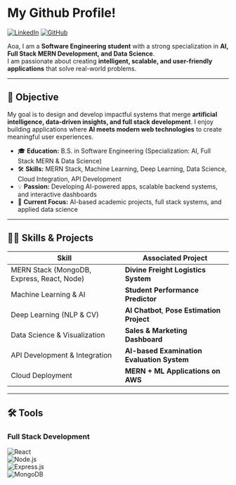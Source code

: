 #  My Github Profile!  

<a href="https://www.linkedin.com/in/bareerah-baig"><img src="https://img.shields.io/badge/-LinkedIn-blue?style=for-the-badge&logo=linkedin&logoColor=white" alt="LinkedIn"></a>
[![GitHub](https://img.shields.io/badge/GitHub-Profile-black?style=for-the-badge&logo=github)](https://github.com/BareerahBaig)  

Aoa, I am a **Software Engineering student** with a strong specialization in **AI, Full Stack MERN Development, and Data Science**.  
I am passionate about creating **intelligent, scalable, and user-friendly applications** that solve real-world problems.  

---

## 🎯 Objective  
My goal is to design and develop impactful systems that merge **artificial intelligence, data-driven insights, and full stack development**. I enjoy building applications where **AI meets modern web technologies** to create meaningful user experiences.  

- 🎓 **Education:** B.S. in Software Engineering (Specialization: AI, Full Stack MERN & Data Science)  
- 🛠️ **Skills:** MERN Stack, Machine Learning, Deep Learning, Data Science, Cloud Integration, API Development  
- 💡 **Passion:** Developing AI-powered apps, scalable backend systems, and interactive dashboards  
- 📌 **Current Focus:** AI-based academic projects, full stack systems, and applied data science  

---

## 🧑‍💻 Skills & Projects  

| Skill | Associated Project |
|-------|---------------------|
| MERN Stack (MongoDB, Express, React, Node) | **Divine Freight Logistics System** |
| Machine Learning & AI | **Student Performance Predictor** |
| Deep Learning (NLP & CV) | **AI Chatbot**, **Pose Estimation Project** |
| Data Science & Visualization | **Sales & Marketing Dashboard** |
| API Development & Integration | **AI-based Examination Evaluation System** |
| Cloud Deployment | **MERN + ML Applications on AWS** |

---

## 🛠 Tools  

### Full Stack Development  
![React](https://img.shields.io/badge/-React-61DAFB?logo=react&logoColor=black&style=for-the-badge)  
![Node.js](https://img.shields.io/badge/-Node.js-339933?logo=node.js&logoColor=white&style=for-the-badge)  
![Express.js](https://img.shields.io/badge/-Express.js-000000?logo=express&logoColor=white&style=for-the-badge)  
![MongoDB](https://img.shields.io/b)
